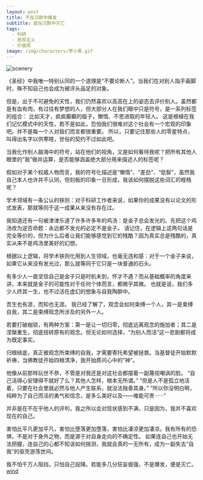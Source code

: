 ```yaml
---
layout: post
title: 不在沉默中爆发
subtitle: 就在沉默中灭亡
tags:
  - 科研
  - 悲观主义
  - 价值观
image: /img/characters/罗小黑.gif
---
```


![scenery](http://upload-images.jianshu.io/upload_images/3647605-7eb802cd5fb5b303.jpg?imageMogr2/auto-orient/strip%7CimageView2/2/w/1240)


《圣经》中我唯一特别认同的一个道理是“不要论断人”。当我们在对别人指手画脚时，殊不知自己也会成为被评头品足的对象。

但是，出于不可避免的天性，我们仍然喜欢以高高在上的姿态去评价别人。虽然都是有血有肉，有过往有梦想的人，但大部分人在我们眼中只是符号，是一系列标签的组合：
比如天才，疯疯癫癫的瘦子，懒惰、不思进取的年轻人。
这是根植在我们记忆模式中的天性，若不是如此，恐怕我们很难对这个社会有一个宏观的印象吧。并不是每一个人对我们而言都很重要。
所以，只要记住那些人的零星特点，叫得出名字以供寒暄，世俗的契约不过如此吧。

当我化作别人脑海中的符号，站在他们的视角，又是如何看待我呢？把所有其他人眼里的“我”做并运算，是否能够涵盖绝大部分用来描述人的标签呢？

假如对于某个权威人物而言，我的符号化描述是“懒惰”、“差劲”、“低智”，虽然我自己本人也许并不认同，但刻板的印象一旦形成，我该如何摆脱这些词汇的桎梏呢？

学术领域有一条公认的铁则：对于科研工作者来说，如果你的成果没有以论文的形式发表，那就等同于这一成果从来没有存在过。

我知道还有一句被津津乐道了许多许多年的鸡汤：是金子总会发光的。先把这个鸡汤改为逆否命题：永远都不发光的必定不是金子。
请记住，在逻辑上这两句话是完全等价的，但为什么后者让我们能够感觉到它的残酷？因为真实总是残酷的，真实从来不是鸡汤里美好的幻想。

根据以上逻辑，将学术铁则化用到人生领域，也毫无违和感：对于一个金子来说，如果它从来没有发光过，那么就等同于它只是一块普通的石头。

有多少人一直坚信自己是金子只是时机未到，怀才不遇？而从基础概率的角度来讲，本来就是金子的可能性对于任何个体而言，都微乎其微。
也就是说，我们多少人终其一生，也不过活在虚幻的想象与自我陶醉中。

吾生也有涯，而知也无涯。
我已经了解了，观念会如何束缚一个人，其一是束缚自我，其二是束缚观念所涉及的另外一人。

若要打破枷锁，有两种方案：第一是让一切归零，彻底远离观念的施加者；其二是涅槃重生，彻底扭转原有的观念。但无论如何选择，“为别人而活”这一悲剧都将成为既定事实。

归根结底，真正被观念所束缚的自我，才需要寄托希望被拯救。当基督徒开始默默祈祷，当佛教徒开始四根清净，我开始质问心中的“神”。

他像从前那样玩世不恭，不管是对我还是对这社会都摆着一副蔑视嘲讽的脸。
“自己活得心安理得不就好了么？其他人怎样，根本无所谓。”
“但是人不是孤立地活着，只要在社会里就必然与他人产生联系，就没法独善其身。”
“所以你没明白啊，纯粹为了自己而活的勇气和信念，是多么美好以及——难能可贵······”

并非是在不在乎他人的评判，我之所以会对现状感到不满，只是因为，我并不喜欢现在的自己。

害怕比平凡更加平凡，害怕比堕落更加堕落，害怕比凄凉更加凄凉。我有所有的恐惧，不是对于身外之物，而是源于对自身走向的不确定性。
如果连自己也开始无法把握，连自己的心都不知该如何揣测，我就会真的一无所有，成为一副失去“自我”的驱壳游荡世间。

我不怕千万人阻挡，只怕自己投降。若能多几分狂妄倔强，不是爆发，便是灭亡。
[wind](https://s9.rr.itc.cn/r/wapChange/20173_4_11/a4ct0k0503777043296.png)

